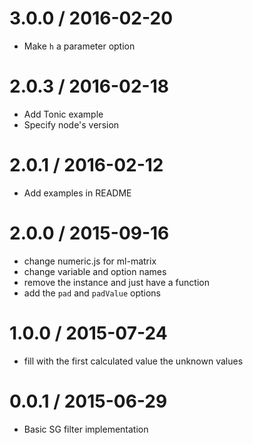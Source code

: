 3.0.0 / 2016-02-20
==================

* Make `h` a parameter option

2.0.3 / 2016-02-18
==================

* Add Tonic example
* Specify node's version

2.0.1 / 2016-02-12
==================

* Add examples in README

2.0.0 / 2015-09-16
==================

* change numeric.js for ml-matrix
* change variable and option names
* remove the instance and just have a function
* add the `pad` and `padValue` options

1.0.0 / 2015-07-24
==================

* fill with the first calculated value the unknown values

0.0.1 / 2015-06-29
==================

* Basic SG filter implementation
